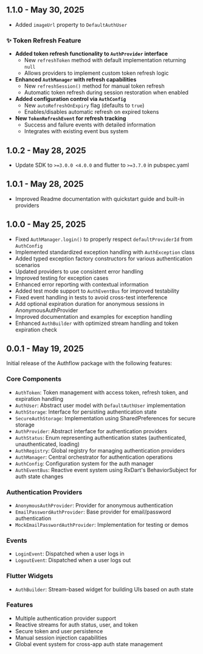 ## 1.1.0 - May 30, 2025

- Added `imageUrl` property to `DefaultAuthUser`

### ✨ Token Refresh Feature

- **Added token refresh functionality to `AuthProvider` interface**
  - New `refreshToken` method with default implementation returning `null`
  - Allows providers to implement custom token refresh logic
- **Enhanced `AuthManager` with refresh capabilities**
  - New `refreshSession()` method for manual token refresh
  - Automatic token refresh during session restoration when enabled
- **Added configuration control via `AuthConfig`**
  - New `autoRefreshOnExpiry` flag (defaults to `true`)
  - Enables/disables automatic refresh on expired tokens
- **New `TokenRefreshEvent` for refresh tracking**
  - Success and failure events with detailed information
  - Integrates with existing event bus system

## 1.0.2 - May 28, 2025

- Update SDK to `>=3.0.0 <4.0.0` and flutter to `>=3.7.0` in pubspec.yaml

## 1.0.1 - May 28, 2025

- Improved Readme documentation with quickstart guide and built-in providers

## 1.0.0 - May 25, 2025

- Fixed `AuthManager.login()` to properly respect `defaultProviderId` from `AuthConfig`
- Implemented standardized exception handling with `AuthException` class
- Added typed exception factory constructors for various authentication scenarios
- Updated providers to use consistent error handling
- Improved testing for exception cases
- Enhanced error reporting with contextual information
- Added test mode support to `AuthEventBus` for improved testability
- Fixed event handling in tests to avoid cross-test interference
- Add optional expiration duration for anonymous sessions in AnonymousAuthProvider
- Improved documentation and examples for exception handling
- Enhanced `AuthBuilder` with optimized stream handling and token expiration check

## 0.0.1 - May 19, 2025

Initial release of the Authflow package with the following features:

### Core Components

- `AuthToken`: Token management with access token, refresh token, and expiration handling
- `AuthUser`: Abstract user model with `DefaultAuthUser` implementation
- `AuthStorage`: Interface for persisting authentication state
- `SecureAuthStorage`: Implementation using SharedPreferences for secure storage
- `AuthProvider`: Abstract interface for authentication providers
- `AuthStatus`: Enum representing authentication states (authenticated, unauthenticated, loading)
- `AuthRegistry`: Global registry for managing authentication providers
- `AuthManager`: Central orchestrator for authentication operations
- `AuthConfig`: Configuration system for the auth manager
- `AuthEventBus`: Reactive event system using RxDart's BehaviorSubject for auth state changes

### Authentication Providers

- `AnonymousAuthProvider`: Provider for anonymous authentication
- `EmailPasswordAuthProvider`: Base provider for email/password authentication
- `MockEmailPasswordAuthProvider`: Implementation for testing or demos

### Events

- `LoginEvent`: Dispatched when a user logs in
- `LogoutEvent`: Dispatched when a user logs out

### Flutter Widgets

- `AuthBuilder`: Stream-based widget for building UIs based on auth state

### Features

- Multiple authentication provider support
- Reactive streams for auth status, user, and token
- Secure token and user persistence
- Manual session injection capabilities
- Global event system for cross-app auth state management
